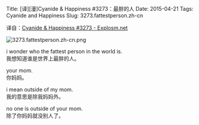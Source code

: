 Title: [译][漫]Cyanide & Happiness #3273：最胖的人
Date: 2015-04-21
Tags: Cyanide and Happiness
Slug: 3273.fattestperson.zh-cn

译自：[Cyanide & Happiness #3273 - Explosm.net](http://explosm.net/comics/3273/)


![3273.fattestperson.zh-cn.png](/static/images/comics/3273.fattestperson.zh-cn.png)

i wonder who the fattest person in the world is.            
我想知道谁是世界上最胖的人。

your mom.       
你妈妈。

i mean outside of my mom.       
我的意思是除我妈妈外。

no one is outside of your mom.          
除了你妈妈就没别人了。